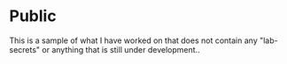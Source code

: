 # Public
This is a sample of what I have worked on that does not contain any "lab-secrets" or anything that is still under development.. 
